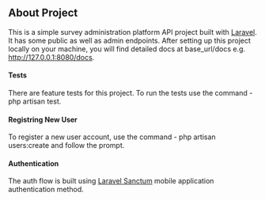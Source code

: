 ## About Project

This is a simple survey administration platform API project built with [Laravel](https://laravel.com/docs). 
It has some public as well as admin endpoints. After setting up this project locally on your machine, you will find detailed docs at base_url/docs e.g. http://127.0.0.1:8080/docs.

#### Tests
There are feature tests for this project. To run the tests use the command - php artisan test.

#### Registring New User
To register a new user account, use the command - php artisan users:create and follow the prompt.

#### Authentication
The auth flow is built using [Laravel Sanctum](https://laravel.com/docs/10.x/sanctum#mobile-application-authentication) mobile application authentication method.
